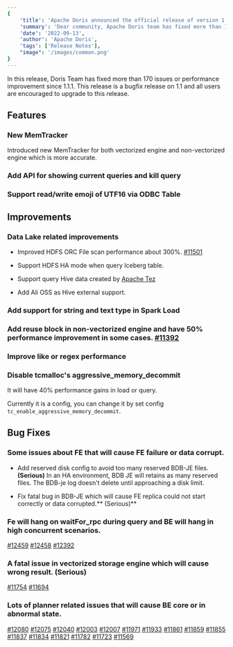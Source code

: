 ```yaml
---
{
    'title': 'Apache Doris announced the official release of version 1.1.2',
    'summary': 'Dear community, Apache Doris team has fixed more than 170 issues or performance improvements in version 1.1.2 compared to previous verisons',
    'date': '2022-09-13',
    'author': 'Apache Doris',
    'tags': ['Release Notes'],
    "image": '/images/common.png'
}
---
```


<!--
Licensed to the Apache Software Foundation (ASF) under one
or more contributor license agreements.  See the NOTICE file
distributed with this work for additional information
regarding copyright ownership.  The ASF licenses this file
to you under the Apache License, Version 2.0 (the
"License"); you may not use this file except in compliance
with the License.  You may obtain a copy of the License at

  http://www.apache.org/licenses/LICENSE-2.0

Unless required by applicable law or agreed to in writing,
software distributed under the License is distributed on an
"AS IS" BASIS, WITHOUT WARRANTIES OR CONDITIONS OF ANY
KIND, either express or implied.  See the License for the
specific language governing permissions and limitations
under the License.
-->



In this release, Doris Team has fixed more than 170 issues or performance improvement since 1.1.1. This release is a bugfix release on 1.1 and all users are encouraged to upgrade to this release.

## Features

### New MemTracker

Introduced new MemTracker for both vectorized engine and non-vectorized engine which is more accurate.

### Add API for showing current queries and kill query

### Support read/write emoji of UTF16 via ODBC Table



## Improvements

### Data Lake related improvements

- Improved HDFS ORC File scan performance about 300%. [#11501](https://github.com/apache/doris/pull/11501)

- Support HDFS HA mode when query Iceberg table.

- Support query Hive data created by [Apache Tez](https://tez.apache.org/)

- Add Ali OSS as Hive external support.

### Add support for string and text type in Spark Load


### Add reuse block in non-vectorized engine and have 50% performance improvement in some cases. [#11392](https://github.com/apache/doris/pull/11392)

### Improve like or regex performance

### Disable tcmalloc's aggressive_memory_decommit 

It will have 40% performance gains in load or query.

Currently it is a config, you can change it by set config `tc_enable_aggressive_memory_decommit`.


## Bug Fixes

### Some issues about FE that will cause FE failure or data corrupt.

- Add reserved disk config to avoid too many reserved BDB-JE files.**(Serious)**   In an HA environment, BDB JE will retains as many reserved files. The BDB-je log doesn't delete until approaching a disk limit.

- Fix fatal bug in BDB-JE which will cause FE replica could not start correctly or data corrupted.** (Serious)**

### Fe will hang on waitFor_rpc during query and BE will hang in high concurrent scenarios.

[#12459](https://github.com/apache/doris/pull/12459) [#12458](https://github.com/apache/doris/pull/12458) [#12392](https://github.com/apache/doris/pull/12392)

### A fatal issue in vectorized storage engine which will cause wrong result. **(Serious)**

[#11754](https://github.com/apache/doris/pull/11754) [#11694](https://github.com/apache/doris/pull/11694)

### Lots of planner related issues that will cause BE core or in abnormal state.

[#12080](https://github.com/apache/doris/pull/12080) [#12075](https://github.com/apache/doris/pull/12075) [#12040](https://github.com/apache/doris/pull/12040) [#12003](https://github.com/apache/doris/pull/12003) [#12007](https://github.com/apache/doris/pull/12007) [#11971](https://github.com/apache/doris/pull/11971) [#11933](https://github.com/apache/doris/pull/11933) [#11861](https://github.com/apache/doris/pull/11861) [#11859](https://github.com/apache/doris/pull/11859) [#11855](https://github.com/apache/doris/pull/11855) [#11837](https://github.com/apache/doris/pull/11837) [#11834](https://github.com/apache/doris/pull/11834) [#11821](https://github.com/apache/doris/pull/11821) [#11782](https://github.com/apache/doris/pull/11782) [#11723](https://github.com/apache/doris/pull/11723) [#11569](https://github.com/apache/doris/pull/11569)

